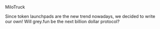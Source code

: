 MiloTruck

Since token launchpads are the new trend nowadays, we decided to write our own! Will grey.fun be the next billion dollar protocol?

